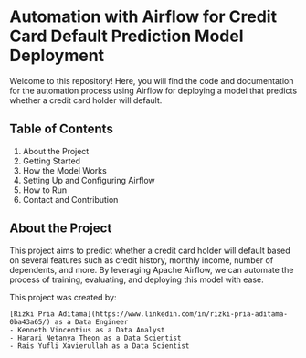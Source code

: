 # Automation with Airflow for Credit Card Default Prediction Model Deployment
Welcome to this repository! Here, you will find the code and documentation for the automation process using Airflow for deploying a model that predicts whether a credit card holder will default.

## Table of Contents
  1. About the Project
  2. Getting Started
  3. How the Model Works
  4. Setting Up and Configuring Airflow
  5. How to Run
  6. Contact and Contribution

## About the Project
This project aims to predict whether a credit card holder will default based on several features such as credit history, monthly income, number of dependents, and more. By leveraging Apache Airflow, we can automate the process of training, evaluating, and deploying this model with ease.

  This project was created by:

    [Rizki Pria Aditama](https://www.linkedin.com/in/rizki-pria-aditama-0ba43a65/) as a Data Engineer
    - Kenneth Vincentius as a Data Analyst
    - Harari Netanya Theon as a Data Scientist
    - Rais Yufli Xavierullah as a Data Scientist
